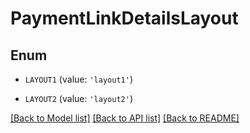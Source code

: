 # PaymentLinkDetailsLayout


## Enum

* `LAYOUT1` (value: `'layout1'`)

* `LAYOUT2` (value: `'layout2'`)

[[Back to Model list]](../README.md#documentation-for-models) [[Back to API list]](../README.md#documentation-for-api-endpoints) [[Back to README]](../README.md)



